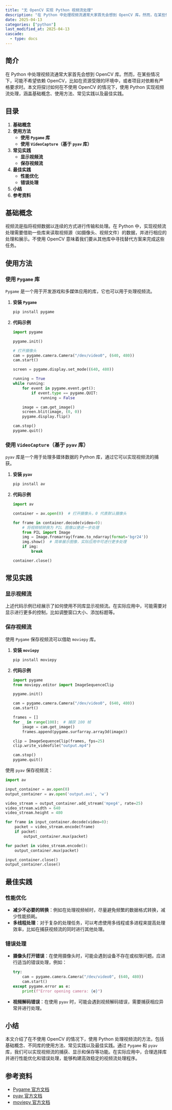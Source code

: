 ```yaml
---
title: "无 OpenCV 实现 Python 视频流处理"
description: "在 Python 中处理视频流通常大家首先会想到 OpenCV 库。然而，在某些情况下，可能不希望依赖 OpenCV，比如在资源受限的环境中，或者项目对依赖有严格要求时。本文将探讨如何在不使用 OpenCV 的情况下，使用 Python 实现视频流处理，涵盖基础概念、使用方法、常见实践以及最佳实践。"
date: 2025-04-13
categories: ["python"]
last_modified_at: 2025-04-13
cascade:
  - type: docs
---
```



## 简介
在 Python 中处理视频流通常大家首先会想到 OpenCV 库。然而，在某些情况下，可能不希望依赖 OpenCV，比如在资源受限的环境中，或者项目对依赖有严格要求时。本文将探讨如何在不使用 OpenCV 的情况下，使用 Python 实现视频流处理，涵盖基础概念、使用方法、常见实践以及最佳实践。

<!-- more -->
## 目录
1. **基础概念**
2. **使用方法**
    - **使用 `Pygame` 库**
    - **使用 `VideoCapture`（基于 `pyav` 库）**
3. **常见实践**
    - **显示视频流**
    - **保存视频流**
4. **最佳实践**
    - **性能优化**
    - **错误处理**
5. **小结**
6. **参考资料**

## 基础概念
视频流是指将视频数据以连续的方式进行传输和处理。在 Python 中，实现视频流处理需要借助一些库来读取视频源（如摄像头、视频文件）的数据，并进行相应的处理和展示。不使用 OpenCV 意味着我们要从其他库中寻找替代方案来完成这些任务。

## 使用方法
### 使用 `Pygame` 库
`Pygame` 是一个用于开发游戏和多媒体应用的库，它也可以用于处理视频流。

1. **安装 `Pygame`**
    ```bash
    pip install pygame
    ```

2. **代码示例**
    ```python
    import pygame

    pygame.init()

    # 打开摄像头
    cam = pygame.camera.Camera("/dev/video0", (640, 480))
    cam.start()

    screen = pygame.display.set_mode((640, 480))

    running = True
    while running:
        for event in pygame.event.get():
            if event.type == pygame.QUIT:
                running = False

        image = cam.get_image()
        screen.blit(image, (0, 0))
        pygame.display.flip()

    cam.stop()
    pygame.quit()
    ```

### 使用 `VideoCapture`（基于 `pyav` 库）
`pyav` 库是一个用于处理多媒体数据的 Python 库，通过它可以实现视频流的捕获。

1. **安装 `pyav`**
    ```bash
    pip install av
    ```

2. **代码示例**
    ```python
    import av

    container = av.open(0)  # 打开摄像头，0 代表默认摄像头

    for frame in container.decode(video=0):
        # 将视频帧转换为 PIL 图像以便进一步处理
        from PIL import Image
        img = Image.fromarray(frame.to_ndarray(format='bgr24'))
        img.show()  # 简单展示图像，实际应用中可进行更多处理
        if img:
            break

    container.close()
    ```

## 常见实践
### 显示视频流
上述代码示例已经展示了如何使用不同库显示视频流。在实际应用中，可能需要对显示进行更多的控制，比如调整窗口大小、添加标题等。

### 保存视频流
使用 `Pygame` 保存视频流可以借助 `moviepy` 库。

1. **安装 `moviepy`**
    ```bash
    pip install moviepy
    ```

2. **代码示例**
    ```python
    import pygame
    from moviepy.editor import ImageSequenceClip

    pygame.init()

    cam = pygame.camera.Camera("/dev/video0", (640, 480))
    cam.start()

    frames = []
    for _ in range(100):  # 捕获 100 帧
        image = cam.get_image()
        frames.append(pygame.surfarray.array3d(image))

    clip = ImageSequenceClip(frames, fps=25)
    clip.write_videofile("output.mp4")

    cam.stop()
    pygame.quit()
    ```

使用 `pyav` 保存视频流：
```python
import av

input_container = av.open(0)
output_container = av.open('output.avi', 'w')

video_stream = output_container.add_stream('mpeg4', rate=25)
video_stream.width = 640
video_stream.height = 480

for frame in input_container.decode(video=0):
    packet = video_stream.encode(frame)
    if packet:
        output_container.mux(packet)

for packet in video_stream.encode():
    output_container.mux(packet)

input_container.close()
output_container.close()
```

## 最佳实践
### 性能优化
- **减少不必要的转换**：例如在处理视频帧时，尽量避免频繁的数据格式转换，减少性能损耗。
- **多线程处理**：对于复杂的处理任务，可以考虑使用多线程或多进程来提高处理效率，比如在捕获视频流的同时进行其他处理。

### 错误处理
- **摄像头打开错误**：在使用摄像头时，可能会遇到设备不存在或权限问题。应进行适当的错误处理，例如：
    ```python
    try:
        cam = pygame.camera.Camera("/dev/video0", (640, 480))
        cam.start()
    except pygame.error as e:
        print(f"Error opening camera: {e}")
    ```
- **视频解码错误**：在使用 `pyav` 时，可能会遇到视频解码错误，需要捕获相应异常并进行处理。

## 小结
本文介绍了在不使用 OpenCV 的情况下，使用 Python 处理视频流的方法，包括基础概念、不同库的使用方法、常见实践以及最佳实践。通过 `Pygame` 和 `pyav` 库，我们可以实现视频流的捕获、显示和保存等功能。在实际应用中，合理选择库并进行性能优化和错误处理，能够构建高效稳定的视频流处理程序。

## 参考资料
- [Pygame 官方文档](https://www.pygame.org/docs/)
- [pyav 官方文档](https://mikeboers.github.io/PyAV/)
- [moviepy 官方文档](https://zulko.github.io/moviepy/)